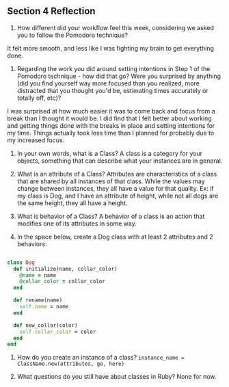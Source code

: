 ## Section 4 Reflection

1. How different did your workflow feel this week, considering we asked you to follow the Pomodoro technique?

It felt more smooth, and less like I was fighting my brain to get everything done.

1. Regarding the work you did around setting intentions in Step 1 of the Pomodoro technique - how did that go? Were you surprised by anything (did you find yourself way more focused than you realized, more distracted that you thought you'd be, estimating times accurately or totally off, etc)?

I was surprised at how much easier it was to come back and focus from a break than I thought it would be. I did find that I felt better about working and getting things done with the breaks in place and setting intentions for my time. Things actually took less time than I planned for probably due to my increased focus.

1. In your own words, what is a Class?
A class is a category for your objects, something that can describe what your instances are in general.

1. What is an attribute of a Class?
Attributes are characteristics of a class that are shared by all instances of that class. While the values may change between instances, they all have a value for that quality. Ex: if my class is Dog, and I have an attribute of height, while not all dogs are the same height, they all have a height.

1. What is behavior of a Class?
A behavior of a class is an action that modifies one of its attributes in some way.

1. In the space below, create a Dog class with at least 2 attributes and 2 behaviors:

```rb

class Dog
  def initialize(name, collar_color)
    @name = name
    @collar_color = collar_color
  end

  def rename(name)
    self.name = name
  end

  def new_collar(color)
    self.collar_color = color
  end
end

```

1. How do you create an instance of a class?
`instance_name = ClassName.new(attributes, go, here)`

1. What questions do you still have about classes in Ruby?
None for now.
